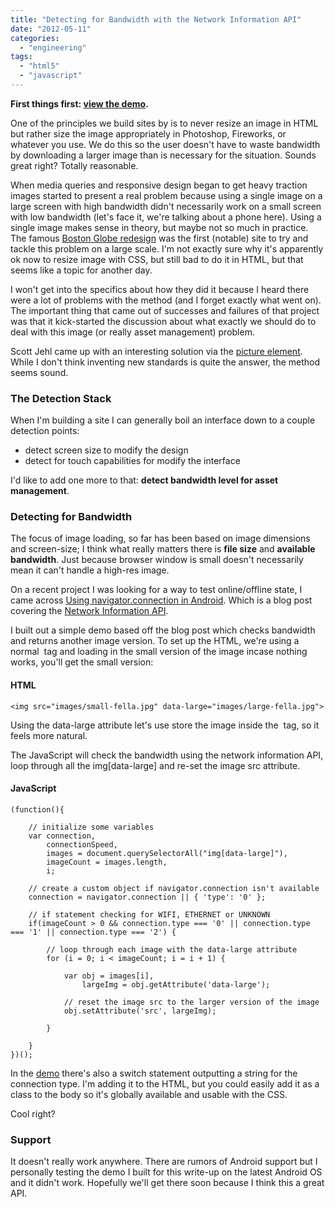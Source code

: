 ```yaml
---
title: "Detecting for Bandwidth with the Network Information API"
date: "2012-05-11"
categories: 
  - "engineering"
tags: 
  - "html5"
  - "javascript"
---
```


**First things first: [view the demo](http://www.csskarma.com/lab/_javascript/network-connection/).**

One of the principles we build sites by is to never resize an image in HTML but rather size the image appropriately in Photoshop, Fireworks, or whatever you use. We do this so the user doesn't have to waste bandwidth by downloading a larger image than is necessary for the situation. Sounds great right? Totally reasonable.

When media queries and responsive design began to get heavy traction images started to present a real problem because using a single image on a large screen with high bandwidth didn't necessarily work on a small screen with low bandwidth (let's face it, we're talking about a phone here). Using a single image makes sense in theory, but maybe not so much in practice. The famous [Boston Globe redesign](http://unstoppablerobotninja.com/entry/the-boston-globe/) was the first (notable) site to try and tackle this problem on a large scale. I'm not exactly sure why it's apparently ok now to resize image with CSS, but still bad to do it in HTML, but that seems like a topic for another day.

I won't get into the specifics about how they did it because I heard there were a lot of problems with the method (and I forget exactly what went on). The important thing that came out of successes and failures of that project was that it kick-started the discussion about what exactly we should do to deal with this image (or really asset management) problem.

Scott Jehl came up with an interesting solution via the [picture element](https://github.com/scottjehl/picturefill). While I don't think inventing new standards is quite the answer, the method seems sound.

### The Detection Stack

When I'm building a site I can generally boil an interface down to a couple detection points:

- detect screen size to modify the design
- detect for touch capabilities for modify the interface

I'd like to add one more to that: **detect bandwidth level for asset management**.

### Detecting for Bandwidth

The focus of image loading, so far has been based on image dimensions and screen-size; I think what really matters there is **file size** and **available bandwidth**. Just because browser window is small doesn't necessarily mean it can't handle a high-res image.

On a recent project I was looking for a way to test online/offline state, I came across [Using navigator.connection in Android](http://davidbcalhoun.com/2010/using-navigator-connection-android). Which is a blog post covering the [Network Information API]( http://www.w3.org/TR/netinfo-api/).

I built out a simple demo based off the blog post which checks bandwidth and returns another image version. To set up the HTML, we're using a normal <img> tag and loading in the small version of the image incase nothing works, you'll get the small version:

#### HTML

```
<img src="images/small-fella.jpg" data-large="images/large-fella.jpg">
```

Using the data-large attribute let's use store the image inside the <img> tag, so it feels more natural.

The JavaScript will check the bandwidth using the network information API, loop through all the img\[data-large\] and re-set the image src attribute.

#### JavaScript

```
(function(){
    
    // initialize some variables
    var connection,
        connectionSpeed,
        images = document.querySelectorAll("img[data-large]"),
        imageCount = images.length,
        i;
    
    // create a custom object if navigator.connection isn't available
    connection = navigator.connection || { 'type': '0' };
    
    // if statement checking for WIFI, ETHERNET or UNKNOWN
    if(imageCount > 0 && connection.type === '0' || connection.type === '1' || connection.type === '2') {
        
        // loop through each image with the data-large attribute
        for (i = 0; i < imageCount; i = i + 1) {
            
            var obj = images[i],
                largeImg = obj.getAttribute('data-large');
            
            // reset the image src to the larger version of the image
            obj.setAttribute('src', largeImg);
            
        }
        
    }
})();
```

In the [demo](http://www.csskarma.com/lab/_javascript/network-connection/) there's also a switch statement outputting a string for the connection type. I'm adding it to the HTML, but you could easily add it as a class to the body so it's globally available and usable with the CSS.

Cool right?

### Support

It doesn't really work anywhere. There are rumors of Android support but I personally testing the demo I built for this write-up on the latest Android OS and it didn't work. Hopefully we'll get there soon because I think this a great API.
